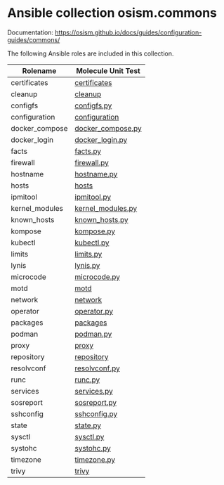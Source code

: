 # Ansible collection osism.commons

Documentation: https://osism.github.io/docs/guides/configuration-guides/commons/

The following Ansible roles are included in this collection.

| Rolename       | Molecule Unit Test                                       |
|----------------|----------------------------------------------------------|
| certificates   | [certificates](molecule/delegated/tests/certificates)    |
| cleanup        | [cleanup](molecule/delegated/tests/cleanup)              |
| configfs       | [configfs.py](molecule/delegated/tests/configfs.py)      |
| configuration  | [configuration](molecule/delegated/tests/configuration)  |
| docker_compose | [docker_compose.py](molecule/delegated/tests/docker_compose.py) |
| docker_login   | [docker_login.py](molecule/delegated/tests/docker_login.py) |
| facts          | [facts.py](molecule/delegated/tests/facts.py)            |
| firewall       | [firewall.py](molecule/delegated/tests/firewall.py)      |
| hostname       | [hostname.py](molecule/delegated/tests/hostname.py)      |
| hosts          | [hosts](molecule/delegated/tests/hosts)                  |
| ipmitool       | [ipmitool.py](molecule/delegated/tests/ipmitool.py)      |
| kernel_modules | [kernel_modules.py](molecule/delegated/tests/kernel_modules.py) |
| known_hosts    | [known_hosts.py](molecule/delegated/tests/known_hosts.py) |
| kompose        | [kompose.py](molecule/delegated/tests/kompose)           |
| kubectl        | [kubectl.py](molecule/delegated/tests/kubectl.py)        |
| limits         | [limits.py](molecule/delegated/tests/limits.py)          |
| lynis          | [lynis.py](molecule/delegated/tests/lynis)               |
| microcode      | [microcode.py](molecule/delegated/tests/microcode.py)    |
| motd           | [motd](molecule/delegated/tests/motd)                    |
| network        | [network](molecule/delegated/tests/network)              |
| operator       | [operator.py](molecule/delegated/tests/operator.py)      |
| packages       | [packages](molecule/delegated/tests/packages)            |
| podman         | [podman.py](molecule/delegated/tests/podman)             |
| proxy          | [proxy](molecule/delegated/tests/proxy)                  |
| repository     | [repository](molecule/delegated/tests/repository)        |
| resolvconf     | [resolvconf.py](molecule/delegated/tests/resolvconf)     |
| runc           | [runc.py](molecule/delegated/tests/runc.py)              |
| services       | [services.py](molecule/delegated/tests/services.py)      |
| sosreport      | [sosreport.py](molecule/delegated/tests/sosreport.py)    |
| sshconfig      | [sshconfig.py](molecule/delegated/tests/sshconfig.py)    |
| state          | [state.py](molecule/delegated/tests/state.py)            |
| sysctl         | [sysctl.py](molecule/delegated/tests/sysctl.py)          |
| systohc        | [systohc.py](molecule/delegated/tests/systohc.py)        |
| timezone       | [timezone.py](molecule/delegated/tests/timezone)         |
| trivy          | [trivy](molecule/delegated/tests/trivy)                  |
